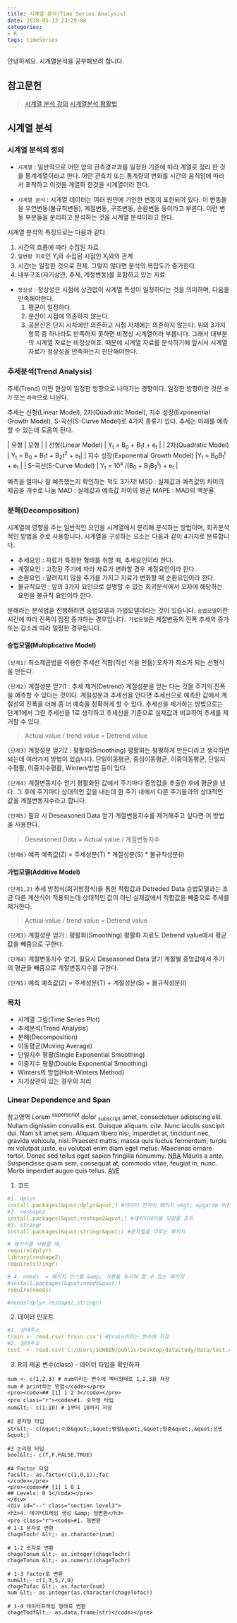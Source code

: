 ```yaml
---
title: 시계열 분석(Time Series Analysis)
date: 2018-05-13 23:29:08
categories:
- R
tags: timeSeries
---
```


안녕하세요. 시계열분석을 공부해보려 합니다.

## 참고문헌
> [시계열 분석 강의](https://www.youtube.com/watch?v=U_CHoMjaOSE&list=PLvCgf6iu6Pq2qKK1YgMUgzpnkmrKcLd7O)
> [시계열분석 평활법](https://vmfhxor1234.wordpress.com/2017/08/10/aa/)


## 시계열 분석

### 시계열 분석의 정의

- `시계열` : 일반적으로 어떤 양의 관측경ㄹ과를 일정한 기준에 따라 계열로 정리 한 것을 통계계열이라고 한다. 어떤 관측치 또는 통계량의 변화를 시간의 움직임에 따라서 포착하고 이것을 계열화 한것을 시계열이라 한다.

- `시계열 분석` : 시계열 데이터는 여러 원인에 기인한 변동이 포한되어 있다. 이 변동들을 우연변동(불규칙변동), 계절변동, 구조변동, 순환변동 등이라고 부른다. 이런 변동 부분들을 분리하고 분석하는 것을 시계열 분석이라고 한다.

시계열 분석의 특징으로는 다음과 같다.
1. 시간의 흐름에 따라 수집된 자료
2. `일변량 자료`인 Y<sub>i</sub>와 수집된 시점인 X<sub>i</sub>와의 관계
3. 시간t는 일정한 것으로 전제. 그렇지 않다면 분석의 복잡도가 증가한다.
4. 내부구조(자기상관, 추세, 계정변동)를 포함하고 있는 자료

- `정상성` : 정상성은 시점에 상관없이 시계열 특성이 일정하다는 것을 의미하며, 다음을 만족해야한다.
  1. 평균이 일정하다.
  2. 분산이 시점에 의존하지 않는다.
  3. 공분산은 단지 시차에만 의존하고 시점 자체에는 의존하지 않는다.
위의 3가지 항목 중 하나라도 만족하지 못하면 비정상 시계열이라 부릅니다. 그래서 대부분의 시계열 자료는 비정상이죠. 때문에 시계열 자료를 분석하기에 앞서서 시계열 자료가 정상성을 만족하는지 판단해야한다.

### 추세분석(Trend Analysis)

추세(Trend) 어떤 현상이 일정한 방향으로 나아가는 경향이다. 일정한 방향이란 것은 `증가` 또는 `하락`으로 나뉜다.

추세는 선형(Linear Model), 2차(Quadratic Model), 지수 성장(Exponential Growth Model), S-곡선(S-Curve Model)로 4가지 종류가 있다. 추세는 미래를 예측할 수 있는데 도움이 된다.  

| 유형 | 모형 |
| 선형(Linear Model) | Y<sub>t</sub> = B<sub>0</sub> + B<sub>1</sub>t + e<sub>t</sub> |
| 2차(Quadratic Model) | Y<sub>t</sub> = B<sub>0</sub> + B<sub>1</sub>t + B<sub>2</sub>t<sup>2</sup> + e<sub>t</sub>|
| 지수 성장(Exponential Growth Model) |Y<sub>t</sub> = B<sub>0</sub>B<sub>1</sub><sup>t</sup> + e<sub>t</sub> |
| S-곡선(S-Curve Model) | Y<sub>t</sub> = 10<sup>a</sup> /(B<sub>0</sub> + B<sub>1</sub>B<sub>2</sub><sup>t</sup>) + e<sub>t</sub> |


예측을 얼마나 잘 예측했는지 확인하는 척도 3가지!
MSD : 실제값과 예측값의 차이의 제곱을 개수로 나눔
MAD : 실제값과 예측값 차이의 평균
MAPE : MAD의 백분율

### 분해(Decomposition)

시계열에 영향을 주는 일반적인 요인을 시계열에서 분리해 분석하는 방법이며, 회귀분석적인 방법을 주로 사용합니다. 시계열을 구성하는 요소는 다음과 같이 4가지로 분류합니다.

- 추세요인 : 자료가 특정한 형태를 취할 때, 추세요인이라 한다.
- 계절요인 : 고정된 주기에 따라 자료가 변화할 경우 계절요인이라 한다.
- 순환요인 : 알려지지 않을 주기를 가지고 자료가 변화할 때 순환요인이라 한다.
- 불규칙요인 : 앞의 3가지 요인으로 설명할 수 없는 회귀분석에서 오차에 해당하는 요인을 불규칙 요인이라 한다.

분해라는 분석법을 진행하려면 승법모델과 가법모델이라는 것이 있습니다. `승법모델`이란 시간에 따라 진폭이 점점 증가하는 경우입니다.` 가법모델`은 계절변동의 진폭 추세의 증가 또는 감소레 따라 일정한 경우입니다.

#### 승법모델(Multiplicative Model)

 `(단계1)` 최소제곱법을 이용한 추세선 적합(직선 식을 만듦)
  오차가 최소가 되는 선형식을 만든다.

 `(단계2)` 계절성분 얻기1 : 추세 제거(Detrend)
  계절성분을 얻는 다는 것을 주기의 진폭을 예측할 수 있다는 것이다. 계절성분과 추세선을 안다면 추세선으로 예측한 값에서 계절성의 진폭을 더해 좀 더 예측을 정확하게 할 수 있다.
   추세선을 제거하는 방법으로는 단계1에서 그린 추세선을 1로 생각하고 추세선을 기준으로 실제값과 비교하여 추세를 제거할 수 있다.
   >  Actual value / trend value = Detrend value

 `(단계3)` 계정성분 얻기2 : 평활화(Smoothing)
  평활화는 평평하게 만든다라고 생각하면 되는데 여러가지 방법이 있습니다. 단일이동평균, 중심이동평균, 이중이동평균, 단일지수평활, 이중지수평활, Winters방법 등이 있다.

 `(단계4)` 계절변동지수 얻기
  평활화된 값에서 주기마다 중앙값을 추출한 후에 평균을 낸다. 그 후에 주기마다 상대적인 값을 내는데 한 주기 내에서 다른 주기들과의 상대적인 값을 계절변동지수라고 합니다.

 `(단계5)` 필요 시 Deseasoned Data 얻기
  계절변동지수를 제거해주고 싶다면 이 방법을 사용한다.
  > Deseasoned Data =  Actual value / 계절변동지수

 `(단계6)` 예측
  예측값(Z) = 주세성분(T) * 계절성분(S) * 불규칙성분(I)

#### 가법모델(Additive Model)

`(단계1,2)` 추세 방정식(회귀방정식)을 통한 적합값과 Detreded Data
  승법모델과는 조금 다른 계산식이 적용되는데 상대적인 값이 아닌 실제값에서 적합값을 빼줌으로 추세를 제거한다.
 >  Actual value / trend value = Detrend value

`(단계3)` 계절성분 얻기 : 평활화(Smoothing)
  평활화 자료도 Detrend value에서 평균값을 빼줌으로 구한다.

`(단계4)` 계절변동지수 얻기, 필요시 Deseasoned Data 얻기
  계절별 중앙값에서 주기의 평균을 빼줌으로 계절변동지수를 구한다.

`(단계5)` 예측
 예측값(Z) = 주세성분(T) + 계절성분(S) + 불규칙성분(I)







### 목차

 - 시계열 그림(Time Series Plot)
 - 추세분석(Trend Analysis)
 - 분해(Decomposition)
 - 이동평균(Moving Average)
 - 단일지수 평활(Single Exponential Smoothing)
 - 이중지수 평활(Double Exponential Smoothing)
 - Winters의 방법(Holt-Winters Method)
 - 자기상관이 있는 경우의 처리

### Linear Dependence and Span

참고영역
Lorem <sup>superscript</sup> dolor <sub>subscript</sub> amet, consectetuer adipiscing elit. Nullam dignissim convallis est. Quisque aliquam. <cite>cite</cite>. Nunc iaculis suscipit dui. Nam sit amet sem. Aliquam libero nisi, imperdiet at, tincidunt nec, gravida vehicula, nisl. Praesent mattis, massa quis luctus fermentum, turpis mi volutpat justo, eu volutpat enim diam eget metus. Maecenas ornare tortor. Donec sed tellus eget sapien fringilla nonummy. <acronym title="National Basketball Association">NBA</acronym> Mauris a ante. Suspendisse quam sem, consequat at, commodo vitae, feugiat in, nunc. Morbi imperdiet augue quis tellus.  <abbr title="Avenue">AVE</abbr>

1. 코드
```yml
#1. dplyr
install.packages(&quot;dplyr&quot;) #데이터 전처리 패키지 =&gt; upgarde 버젼 data.table 패키기 20배가 빠름
#2. reshape2
install.packages(&quot;reshape2&quot;) #데이터테이블 모양을 조직
#3. stringr
install.packages(&quot;stringr&quot;) #문자열을 다루는 패키지

# 패키지를 사용할 때,
require(dplyr)
library(reshape2)
require(stringr)

# 4. needs  = 패키지 인스톨 &amp; 사용을 동시에 할 수 있는 패키지
#install.packages(&quot;needs&quot;)
require(needs)

#needs(dplyr,reshape2,stringr)
```

2. 데이터 인포트
```yml
#1. 상대주소
train <- read.csv('train.csv') #train이라는 변수에 저장
#2. 절대주소
test  <- read.csv('C:/Users/SUNBIN/public/Desktop/datastudy/data/test.csv')  #test라는 변수에 저장
```

3. R의 제공 변수(class) - 데이터 타입을 확인하자
```
num <- c(1,2,3) # num이라는 변수에 벡터형태로 1,2,3을 저장
num # print하는 방법</code></pre>
<pre><code>## [1] 1 2 3</code></pre>
<pre class="r"><code>#1. 숫자형 타입
num&lt;- c(1:10) # 1부터 10까지 저장

#2 문자형 타입
str&lt;- c(&quot;수호&quot;,&quot;명철&quot;,&quot;형준&quot;,&quot;선빈&quot;)

#3 논리형 타입
bool&lt;- c(T,F,FALSE,TRUE)

#4 Factor 타입
fac&lt;- as.factor(c(1,0,1));fac
</code></pre>
<pre><code>## [1] 1 0 1
## Levels: 0 1</code></pre>
</div>
<div id="--" class="section level3">
<h3>4. 데이터프레임 생성 &amp; 형변환</h3>
<pre class="r"><code>#1. 형변환
# 1-1 문자로 변환
chageTochr &lt;- as.character(num)

# 1-2 숫자로 변환
chageTonum &lt;- as.integer(chageTochr)
chageTonum &lt;- as.numeric(chageTochr)

# 1-3 factor로 변환
num&lt;- c(1,3,5,7,9)
chageTofac &lt;- as.factor(num)
num &lt;- as.integer(as.character(chageTofac))

# 1-4 데이터프레임 형태로 변환
chageTodf&lt;- as.data.frame(str)</code></pre>
```
